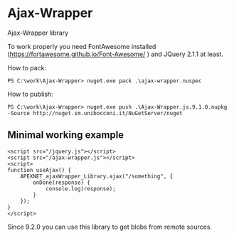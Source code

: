 Ajax-Wrapper
============

Ajax-Wrapper library

To work properly you need FontAwesome installed (https://fortawesome.github.io/Font-Awesome/ ) and JQuery 2.1.1 at least.

How to pack:

```
PS C:\work\Ajax-Wrapper> nuget.exe pack .\ajax-wrapper.nuspec
```

How to publish:

```
PS C:\work\Ajax-Wrapper> nuget.exe push .\Ajax-Wrapper.js.9.1.0.nupkg -Source http://nuget.sm.unibocconi.it/NuGetServer/nuget
```

## Minimal working example

```
<script src="/jquery.js"></script>
<script src="/ajax-wrapper.js"></script>
<script>
function useAjax() {
    APEXNET_ajaxWrapper_Library.ajax("/something", {
        onDone(response) {
            console.log(response);
        }
    });
}
</script>
```

Since 9.2.0 you can use this library to get blobs from remote sources.
